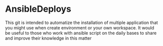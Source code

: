 # AnsibleDeploys
This git is intended to automatize the installation of multiple application that you might use when create environment or your own workspace. It would be useful to those who work with ansible script on the daily bases to share and improve their knowledge in this matter 
